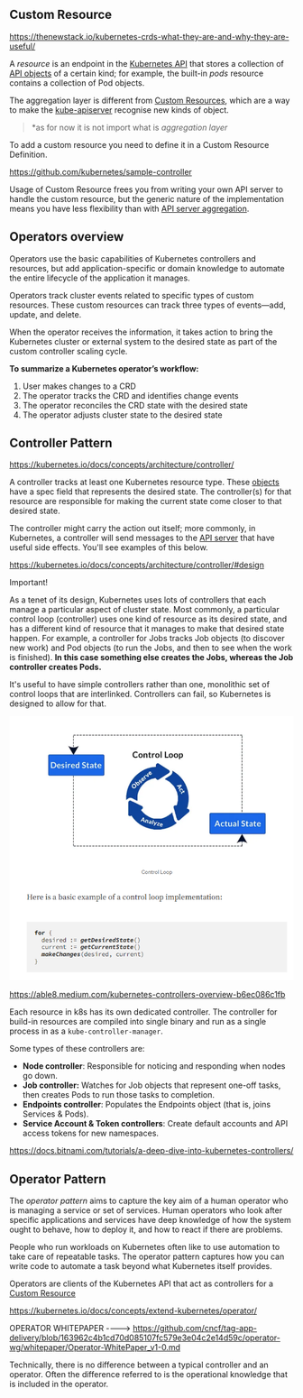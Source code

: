 ## Custom Resource 

https://thenewstack.io/kubernetes-crds-what-they-are-and-why-they-are-useful/

A *resource* is an endpoint in the [Kubernetes API](https://kubernetes.io/docs/concepts/overview/kubernetes-api/) that stores a collection of [API objects](https://kubernetes.io/docs/concepts/overview/working-with-objects/#kubernetes-objects) of a certain kind; for example, the built-in *pods* resource contains a collection of Pod objects.

The aggregation layer is different from [Custom Resources](https://kubernetes.io/docs/concepts/extend-kubernetes/api-extension/custom-resources/), which are a way to make the [kube-apiserver](https://kubernetes.io/docs/concepts/overview/components/#kube-apiserver) recognise new kinds of object.

> *as for now it is not import what is *aggregation layer*

To add a custom resource you need to define it in a Custom Resource Definition.

https://github.com/kubernetes/sample-controller

Usage of Custom Resource frees you from writing your own API server to handle the custom resource, but the generic nature of the implementation means you have less flexibility than with [API server aggregation](https://kubernetes.io/docs/concepts/extend-kubernetes/api-extension/custom-resources/#api-server-aggregation).

## Operators overview

Operators use the basic capabilities of Kubernetes controllers and resources, but add application-specific or domain knowledge to automate the entire lifecycle of the application it manages.



Operators track cluster events related to specific types of custom resources. These custom resources can track three types of events—add, update, and delete.

When the operator receives the information, it takes action to bring the Kubernetes cluster or external system to the desired state as part of the custom controller scaling cycle.

**To summarize a Kubernetes operator’s workflow:**

1. User makes changes to a CRD
2. The operator tracks the CRD and identifies change events
3. The operator reconciles the CRD state with the desired state
4. The operator adjusts cluster state to the desired state

## Controller Pattern

https://kubernetes.io/docs/concepts/architecture/controller/

A controller tracks at least one Kubernetes resource type. These [objects](https://kubernetes.io/docs/concepts/overview/working-with-objects/#kubernetes-objects) have a spec field that represents the desired state. The controller(s) for that resource are responsible for making the current state come closer to that desired state.

The controller might carry the action out itself; more commonly, in Kubernetes, a controller will send messages to the [API server](https://kubernetes.io/docs/concepts/overview/components/#kube-apiserver) that have useful side effects. You'll see examples of this below.



https://kubernetes.io/docs/concepts/architecture/controller/#design

Important!

As a tenet of its design, Kubernetes uses lots of controllers that each manage a particular aspect of cluster state. Most commonly, a particular control loop (controller) uses one kind of resource as its desired state, and has a different kind of resource that it manages to make that desired state happen. For example, a controller for Jobs tracks Job objects (to discover new work) and Pod objects (to run the Jobs, and then to see when the work is finished). **In this case something else creates the Jobs, whereas the Job controller creates Pods.**

It's useful to have simple controllers rather than one, monolithic set of control loops that are interlinked. Controllers can fail, so Kubernetes is designed to allow for that.

<img src="img/7.png" style="zoom:80%;" />

https://able8.medium.com/kubernetes-controllers-overview-b6ec086c1fb

Each resource in k8s has its own dedicated controller. The controller for build-in resources are compiled into single binary and run as a single process in as a `kube-controller-manager`. 

Some types of these controllers are:

- **Node controller**: Responsible for noticing and responding when nodes go down.
- **Job controller:** Watches for Job objects that represent one-off tasks, then creates Pods to run those tasks to completion.
- **Endpoints controller**: Populates the Endpoints object (that is, joins Services & Pods).
- **Service Account & Token controllers**: Create default accounts and API access tokens for new namespaces.

https://docs.bitnami.com/tutorials/a-deep-dive-into-kubernetes-controllers/

## Operator Pattern

The *operator pattern* aims to capture the key aim of a human operator who is managing a service or set of services. Human operators who look after specific applications and services have deep knowledge of how the system ought to behave, how to deploy it, and how to react if there are problems.

People who run workloads on Kubernetes often like to use automation to take care of repeatable tasks. The operator pattern captures how you can write code to automate a task beyond what Kubernetes itself provides.

Operators are clients of the Kubernetes API that act as controllers for a [Custom Resource](https://kubernetes.io/docs/concepts/extend-kubernetes/api-extension/custom-resources/)





https://kubernetes.io/docs/concepts/extend-kubernetes/operator/

OPERATOR WHITEPAPER ----> https://github.com/cncf/tag-app-delivery/blob/163962c4b1cd70d085107fc579e3e04c2e14d59c/operator-wg/whitepaper/Operator-WhitePaper_v1-0.md



Technically, there is no difference between a typical controller and an operator. Often the difference referred to is the operational knowledge that is included in the operator.





















































































